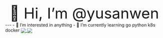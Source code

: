 <div align='center' ><font size='700'>👋 Hi, I’m @yusanwen</font></div>
---
- 👀 I’m interested in anything
- 🌱 I’m currently learning go python  k8s docker


<a href="https://github.com/anuraghazra/github-readme-stats">
  <img align="center" src="https://github-readme-stats.vercel.app/api?username=yusanwen-code&hide=issues&show_icons=true&theme=blueberry" style="max-width: 100%;" />
</a>
<a href="https://github.com/anuraghazra/convoychat">
  <img align="center" src="https://github-readme-stats.vercel.app/api/top-langs/?username=yusanwen-code&layout=compact&theme=blueberry" style="max-width: 100%;" />
</a>
